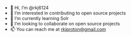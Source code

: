 - 👋 Hi, I’m @rkj6124
- 👀 I’m interested in contributing to open source projects
- 🌱 I’m currently learning Solr
- 💞️ I’m looking to collaborate on open source projects
- 📫 You can reach me at rkjproton@gmail.com

<!---
rkj6124/rkj6124 is a ✨ special ✨ repository because its `README.md` (this file) appears on your GitHub profile.
You can click the Preview link to take a look at your changes.
--->
